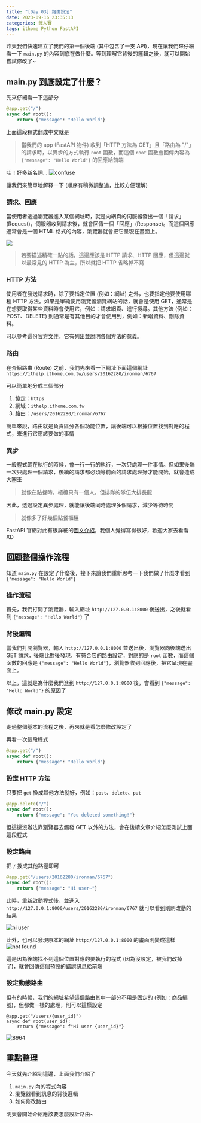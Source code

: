 ```yaml
---
title: "[Day 03] 路由設定"
date: 2023-09-16 23:35:13
categories: 鐵人賽
tags: ithome Python FastAPI
---
```

昨天我們快速建立了我們的第一個後端 (其中包含了一支 API)，現在讓我們來仔細看一下 `main.py` 的內容到底在做什麼。等到理解它背後的邏輯之後，就可以開始嘗試修改了~

## main.py 到底設定了什麼？
先來仔細看一下這部分

```python
@app.get("/")
async def root():
    return {"message": "Hello World"}
```

上面這段程式翻成中文就是
> 當我們的 app (FastAPI 物件) 收到「HTTP 方法為 GET」且「路由為 "/"」的請求時，以異步的方式執行 `root` 函數，而這個 `root` 函數會回傳內容為 `{"message": "Hello World"}` 的回應給前端

哇！好多新名詞...
![confuse](https://firebasestorage.googleapis.com/v0/b/images-7e754.appspot.com/o/ithome%2F3_confuse.png?alt=media&token=465c56f4-e93e-4d8c-97bb-81619f2d7314)

讓我們來簡單地解釋一下 (順序有稍微調整過，比較方便理解)

### 請求、回應
當使用者透過瀏覽器進入某個網址時，就是向網頁的伺服器發出一個「請求」(Request)，伺服器收到請求後，就會回傳一個「回應」(Response)。而這個回應通常會是一個 HTML 格式的內容，瀏覽器就會把它呈現在畫面上。

![](https://bytesofgigabytes.com/IMAGES/Networking/HTTPcommuncation/http%20communication.png)

> 若要描述精確一點的話，這邊應該是 HTTP 請求、HTTP 回應，但這邊就以最常見的 HTTP 為主，所以就把 HTTP 省略掉不寫

### HTTP 方法
使用者在發送請求時，除了要指定位置 (例如：網址) 之外，也要指定他要使用哪種 HTTP 方法。如果是單純使用瀏覽器瀏覽網站的話，就會是使用 GET，通常是在想要取得某些資料時會使用它，例如：請求網頁、進行搜尋。其他方法 (例如：POST、DELETE) 則通常是有其他目的才會使用到，例如：新增資料、刪除資料。

可以參考這份[官方文件](https://developer.mozilla.org/zh-TW/docs/Web/HTTP/Methods)，它有列出並說明各個方法的意義。

### 路由
在介紹路由 (Route) 之前，我們先來看一下網址下面這個網址
`https://ithelp.ithome.com.tw/users/20162280/ironman/6767`

可以簡單地分成三個部分
1. 協定：`https`
2. 網域：`ithelp.ithome.com.tw`
3. 路由：`/users/20162280/ironman/6767`

簡單來說，路由就是負責區分各個功能位置，讓後端可以根據位置找到對應的程式，來進行它應該要做的事情

### 異步
一般程式碼在執行的時候，會一行一行的執行，一次只處理一件事情。但如果後端一次只處理一個請求，後續的請求都必須等前面的請求處理好才能開始，就會造成大塞車
> 就像在點餐時，櫃檯只有一個人，但排隊的隊伍大排長龍

因此，透過設定異步處理，就能讓後端同時處理多個請求，減少等待時間
> 就像多了好幾個點餐櫃檯

FastAPI 官網對此有很詳細的[圖文介紹](https://fastapi.tiangolo.com/async/)，我個人覺得寫得很好，歡迎大家去看看XD

## 回顧整個操作流程
知道 `main.py` 在設定了什麼後，接下來讓我們重新思考一下我們做了什麼才看到 `{"message": "Hello World"}`

### 操作流程
首先，我們打開了瀏覽器，輸入網址 `http://127.0.0.1:8000` 後送出，之後就看到 `{"message": "Hello World"}` 了

### 背後邏輯
當我們打開瀏覽器，輸入 `http://127.0.0.1:8000` 並送出後，瀏覽器向後端送出 GET 請求，後端比對後發現，有符合它的路由設定，對應的是 `root` 函數，而這個函數的回應是 `{"message": "Hello World"}`，瀏覽器收到回應後，把它呈現在畫面上。

以上，這就是為什麼我們進到 `http://127.0.0.1:8000` 後，會看到 `{"message": "Hello World"}` 的原因了


## 修改 main.py 設定
走過整個基本的流程之後，再來就是看怎麼修改設定了

再看一次這段程式
```python
@app.get("/")
async def root():
    return {"message": "Hello World"}
```

### 設定 HTTP 方法
只要把 `get` 換成其他方法就好，例如：`post`、`delete`、`put`
```python
@app.delete("/")
async def root():
    return {"message": "You deleted something!"}
```

但這邊沒辦法靠瀏覽器去觸發 GET 以外的方法，會在後續文章介紹怎麼測試上面這段程式

### 設定路由
把 `/` 換成其他路徑即可

```python
@app.get("/users/20162280/ironman/6767")
async def root():
    return {"message": "Hi user~"}
```

此時，重新啟動程式後，並進入 `http://127.0.0.1:8000/users/20162280/ironman/6767` 就可以看到剛剛改動的結果

![hi user](https://firebasestorage.googleapis.com/v0/b/images-7e754.appspot.com/o/ithome%2F3_browser_user.PNG?alt=media&token=5c81f7fe-ca2b-4fb1-a4f9-941b60a79a15)

此外，也可以發現原本的網址 `http://127.0.0.1:8000` 的畫面則變成這樣
![not found](https://firebasestorage.googleapis.com/v0/b/images-7e754.appspot.com/o/ithome%2F3_browser_notfound.PNG?alt=media&token=b037ed30-b425-4a45-9910-816fab6335d4)

這是因為後端找不到這個位置對應的要執行的程式 (因為沒設定，被我們改掉了)，就會回傳這個預設的錯誤訊息給前端

### 設定動態路由
但有的時候，我們的網址希望這個路由其中一部分不用是固定的 (例如：商品編號)，但都做一樣的處理，則可以這樣設定
```
@app.get("/users/{user_id}")
async def root(user_id):
    return {"message": f"Hi user {user_id}"}
```

![8964](https://firebasestorage.googleapis.com/v0/b/images-7e754.appspot.com/o/ithome%2F3_browser_user_8964.PNG?alt=media&token=ca9fd6c5-18af-475f-b0c0-50da618c86fb)

## 重點整理

今天就先介紹到這邊，上面我們介紹了
1. `main.py` 內的程式內容
2. 瀏覽器看到訊息的背後邏輯
3. 如何修改路由

明天會開始介紹應該要怎麼設計路由~

